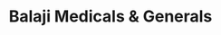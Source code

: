 ---
title: "Balaji Medicals & Generals"
url: /amaravati/balaji-medicals-and-generals/
shop: shop
---